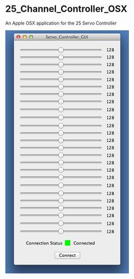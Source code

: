 # 25_Channel_Controller_OSX

An Apple OSX application for the 25 Servo Controller

![alt text](https://github.com/endurancerc/25_Channel_Controller_OSX/blob/main/25_Servo_Controller_OSX.jpg?raw=true)
